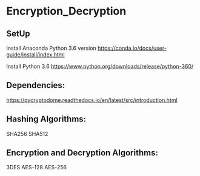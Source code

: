 # Encryption_Decryption

## SetUp
Install Anaconda Python 3.6 version https://conda.io/docs/user-guide/install/index.html

Install Python 3.6 https://www.python.org/downloads/release/python-360/

## Dependencies:
https://pycryptodome.readthedocs.io/en/latest/src/introduction.html 

## Hashing Algorithms:
SHA256
SHA512

## Encryption and Decryption Algorithms:
3DES
AES-128
AES-256
